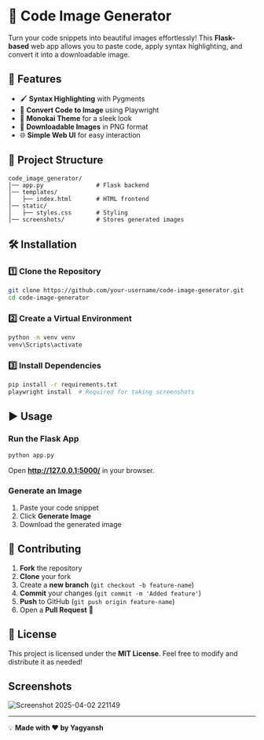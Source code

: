 # 📸 Code Image Generator

Turn your code snippets into beautiful images effortlessly! This **Flask-based** web app allows you to paste code, apply syntax highlighting, and convert it into a downloadable image.

## 🚀 Features
- 🖌️ **Syntax Highlighting** with Pygments
- 📸 **Convert Code to Image** using Playwright
- 🎨 **Monokai Theme** for a sleek look
- 💾 **Downloadable Images** in PNG format
- 🌐 **Simple Web UI** for easy interaction

## 📂 Project Structure
```
code_image_generator/
│── app.py               # Flask backend
│── templates/
│   ├── index.html       # HTML frontend
│── static/
│   ├── styles.css       # Styling
│── screenshots/         # Stores generated images
```

## 🛠 Installation
### **1️⃣ Clone the Repository**
```sh
git clone https://github.com/your-username/code-image-generator.git
cd code-image-generator
```

### **2️⃣ Create a Virtual Environment**
```sh
python -m venv venv
venv\Scripts\activate     
```

### **3️⃣ Install Dependencies**
```sh
pip install -r requirements.txt
playwright install  # Required for taking screenshots
```

## ▶️ Usage
### **Run the Flask App**
```sh
python app.py
```
Open **http://127.0.0.1:5000/** in your browser.

### **Generate an Image**
1. Paste your code snippet
2. Click **Generate Image**
3. Download the generated image

## 🤝 Contributing
1. **Fork** the repository
2. **Clone** your fork
3. Create a **new branch** (`git checkout -b feature-name`)
4. **Commit** your changes (`git commit -m 'Added feature'`)
5. **Push** to GitHub (`git push origin feature-name`)
6. Open a **Pull Request** 🎉

## 📝 License
This project is licensed under the **MIT License**. Feel free to modify and distribute it as needed!


## Screenshots
![Screenshot 2025-04-02 221149](https://github.com/user-attachments/assets/008cb1c9-6151-495b-9c0d-699d60498715)

---
💡 **Made with ❤️ by Yagyansh**

